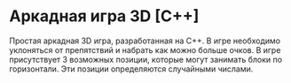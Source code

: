 # Аркадная игра 3D [C++]

Простая аркадная 3D игра, разработанная на C++. В игре необходимо уклоняться от препятствий и набрать как можно больше очков.
В игре присутствует 3 возможных позиции, которые могут занимать блоки по горизонтали. Эти позиции определяются случайными числами.
